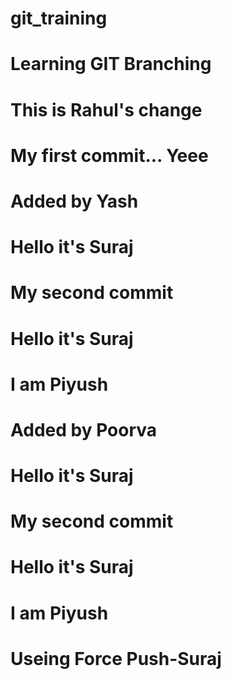 # git_training

# Learning GIT Branching

# This is Rahul's change
# My first commit... Yeee




# Added by Yash



# Hello it's Suraj





# My second commit

# Hello it's Suraj



# I am Piyush



# Added by Poorva
# Hello it's Suraj
# My second commit


# Hello it's Suraj
# I am Piyush
# Useing Force Push-Suraj


